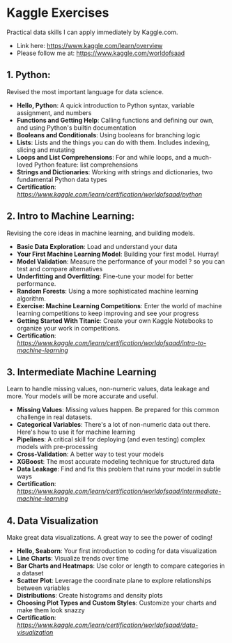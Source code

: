 # Kaggle Exercises
 Practical data skills I can apply immediately by Kaggle.com.
 - Link here: https://www.kaggle.com/learn/overview
 - Please follow me at: https://www.kaggle.com/worldofsaad
 
 ## 1. Python:
 Revised the most important language for data science.
- **Hello, Python**: A quick introduction to Python syntax, variable assignment, and numbers
- **Functions and Getting Help**: Calling functions and defining our own, and using Python's builtin documentation
- **Booleans and Conditionals**: Using booleans for branching logic
- **Lists**: Lists and the things you can do with them. Includes indexing, slicing and mutating
- **Loops and List Comprehensions**: For and while loops, and a much-loved Python feature: list comprehensions
- **Strings and Dictionaries**: Working with strings and dictionaries, two fundamental Python data types
- **Certification**: *https://www.kaggle.com/learn/certification/worldofsaad/python*


## 2. Intro to Machine Learning:
Revising the core ideas in machine learning, and building models.
- **Basic Data Exploration**: Load and understand your data
- **Your First Machine Learning Model**: Building your first model. Hurray!
- **Model Validation**: Measure the performance of your model ? so you can test and compare alternatives
- **Underfitting and Overfitting**: Fine-tune your model for better performance.
- **Random Forests**: Using a more sophisticated machine learning algorithm.
- **Exercise: Machine Learning Competitions**: Enter the world of machine learning competitions to keep improving and see your progress
- **Getting Started With Titanic**: Create your own Kaggle Notebooks to organize your work in competitions.
- **Certification**: *https://www.kaggle.com/learn/certification/worldofsaad/intro-to-machine-learning*


## 3. Intermediate Machine Learning
Learn to handle missing values, non-numeric values, data leakage and more. Your models will be more accurate and useful.
- **Missing Values**: Missing values happen. Be prepared for this common challenge in real datasets.
- **Categorical Variables**: There's a lot of non-numeric data out there. Here's how to use it for machine learning
- **Pipelines**: A critical skill for deploying (and even testing) complex models with pre-processing
- **Cross-Validation**: A better way to test your models
- **XGBoost**: The most accurate modeling technique for structured data
- **Data Leakage**: Find and fix this problem that ruins your model in subtle ways
- **Certification**: *https://www.kaggle.com/learn/certification/worldofsaad/intermediate-machine-learning*


## 4. Data Visualization
Make great data visualizations. A great way to see the power of coding!
- **Hello, Seaborn**: Your first introduction to coding for data visualization
- **Line Charts**: Visualize trends over time
- **Bar Charts and Heatmaps**: Use color or length to compare categories in a dataset
- **Scatter Plot**: Leverage the coordinate plane to explore relationships between variables
- **Distributions**: Create histograms and density plots
- **Choosing Plot Types and Custom Styles**: Customize your charts and make them look snazzy
- **Certification**: *https://www.kaggle.com/learn/certification/worldofsaad/data-visualization*


















 
 
 
